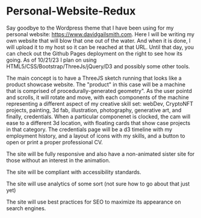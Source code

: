 # Personal-Website-Redux

Say goodbye to the Wordpress theme that I have been using for my personal website: https://www.davidgailsmith.com. Here
I will be writing my own website that will blow that one out of the water. And when it is done, I will upload it to my
host so it can be reached at that URL. Until that day, you can check out the Github Pages deployment on the right to see
how its going. As of 10/21/23 I plan on using HTML5/CSS/Bootstrap/ThreeJs/jQuery/D3 and possibly some other tools.

The main concept is to have a ThreeJS sketch running that looks like a product showcase website. The "product" in this
case will be a machine that is comprised of procedurally-generated geometry". As the user pointd and scrolls, it will
rotate and move, with each components of the machine representing a different aspect of my creative skill set:  webDev,
CryptoNFT projects, painting, 3d fab, illustration, photography, generative art, and finally, credentials. When a
particular componenet is clocked, the cam will ease to a different 3d location, with floating cards that show case
projects in that category. The credentials page will be a d3 timeline with my employment history, and a layout of icons
with my skills, and a button to open or print a proper professional CV.

The site will be fully responsive and also have a non-animated sister site for those without an interest in the
animation.

The site will be compliant with accessibility standards.

The site will use analytics of some sort (not sure how to go about that just yet)

The site will use best practices for SEO to maximize its appearance on search engines.

